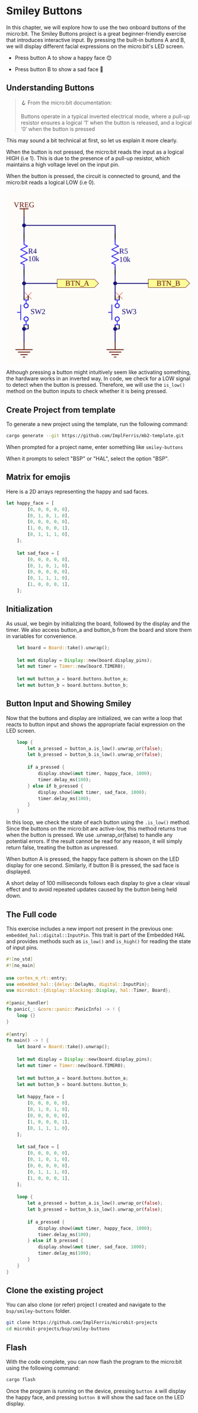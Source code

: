 # Smiley Buttons

In this chapter, we will explore how to use the two onboard buttons of the micro:bit. The Smiley Buttons project is a great beginner-friendly exercise that introduces interactive input. By pressing the built-in buttons A and B, we will display different facial expressions on the micro:bit's LED screen.

- Press button A to show a happy face 😊

- Press button B to show a sad face 🙁

## Understanding Buttons

> 🪝 From the micro:bit documentation:  
>  
> Buttons operate in a typical inverted electrical mode, where a pull-up resistor ensures a logical ‘1’ when the button is released, and a logical ‘0’ when the button is pressed

This may sound a bit technical at first, so let us explain it more clearly.

When the button is not pressed, the micro:bit reads the input as a logical HIGH (i.e 1). This is due to the presence of a pull-up resistor, which maintains a high voltage level on the input pin.

When the button is pressed, the circuit is connected to ground, and the micro:bit reads a logical LOW (i.e 0).

<a href ="./images/microbit-buttons.png"><img alt="microbit buttons" style="display: block; margin: auto;" src="./images/microbit-buttons.png"/></a>

Although pressing a button might intuitively seem like activating something, the hardware works in an inverted way. In code, we check for a LOW signal to detect when the button is pressed. Therefore, we will use the `is_low()` method on the button inputs to check whether it is being pressed.

## Create Project from template

To generate a new project using the template, run the following command:

```sh
cargo generate --git https://github.com/ImplFerris/mb2-template.git
```

When prompted for a project name, enter something like `smiley-buttons`

When it prompts to select "BSP" or "HAL", select the option "BSP".

## Matrix for emojis

Here is a 2D arrays representing the happy and sad faces.

```rust
let happy_face = [
        [0, 0, 0, 0, 0],
        [0, 1, 0, 1, 0],
        [0, 0, 0, 0, 0],
        [1, 0, 0, 0, 1],
        [0, 1, 1, 1, 0],
    ];

    let sad_face = [
        [0, 0, 0, 0, 0],
        [0, 1, 0, 1, 0],
        [0, 0, 0, 0, 0],
        [0, 1, 1, 1, 0],
        [1, 0, 0, 0, 1],
    ];
```

## Initialization

As usual, we begin by initializing the board, followed by the display and the timer. We also access button_a and button_b from the board and store them in variables for convenience.

```rust
    let board = Board::take().unwrap();

    let mut display = Display::new(board.display_pins);
    let mut timer = Timer::new(board.TIMER0);

    let mut button_a = board.buttons.button_a;
    let mut button_b = board.buttons.button_b;
```

## Button Input and Showing Smiley

Now that the buttons and display are initialized, we can write a loop that reacts to button input and shows the appropriate facial expression on the LED screen.

```rust
    loop {
        let a_pressed = button_a.is_low().unwrap_or(false);
        let b_pressed = button_b.is_low().unwrap_or(false);

        if a_pressed {
            display.show(&mut timer, happy_face, 1000);
            timer.delay_ms(100);
        } else if b_pressed {
            display.show(&mut timer, sad_face, 1000);
            timer.delay_ms(100);
        }
    }
```

In this loop, we check the state of each button using the `.is_low()` method. Since the buttons on the micro:bit are active-low, this method returns true when the button is pressed. We use .unwrap_or(false) to handle any potential errors. If the result cannot be read for any reason, it will simply return false, treating the button as unpressed.

When button A is pressed, the happy face pattern is shown on the LED display for one second. Similarly, if button B is pressed, the sad face is displayed. 

A short delay of 100 milliseconds follows each display to give a clear visual effect and to avoid repeated updates caused by the button being held down. 

## The Full code

This exercise includes a new import not present in the previous one: `embedded_hal::digital::InputPin`. This trait is part of the Embedded HAL and provides methods such as `is_low()` and `is_high()` for reading the state of input pins.

```rust
#![no_std]
#![no_main]

use cortex_m_rt::entry;
use embedded_hal::{delay::DelayNs, digital::InputPin};
use microbit::{display::blocking::Display, hal::Timer, Board};

#[panic_handler]
fn panic(_: &core::panic::PanicInfo) -> ! {
    loop {}
}

#[entry]
fn main() -> ! {
    let board = Board::take().unwrap();

    let mut display = Display::new(board.display_pins);
    let mut timer = Timer::new(board.TIMER0);

    let mut button_a = board.buttons.button_a;
    let mut button_b = board.buttons.button_b;

    let happy_face = [
        [0, 0, 0, 0, 0],
        [0, 1, 0, 1, 0],
        [0, 0, 0, 0, 0],
        [1, 0, 0, 0, 1],
        [0, 1, 1, 1, 0],
    ];

    let sad_face = [
        [0, 0, 0, 0, 0],
        [0, 1, 0, 1, 0],
        [0, 0, 0, 0, 0],
        [0, 1, 1, 1, 0],
        [1, 0, 0, 0, 1],
    ];

    loop {
        let a_pressed = button_a.is_low().unwrap_or(false);
        let b_pressed = button_b.is_low().unwrap_or(false);

        if a_pressed {
            display.show(&mut timer, happy_face, 1000);
            timer.delay_ms(100);
        } else if b_pressed {
            display.show(&mut timer, sad_face, 1000);
            timer.delay_ms(100);
        }
    }
}
```


## Clone the existing project
You can also clone (or refer) project I created and navigate to the `bsp/smiley-buttons` folder.

```sh
git clone https://github.com/ImplFerris/microbit-projects
cd microbit-projects/bsp/smiley-buttons
```


## Flash

With the code complete, you can now flash the program to the micro:bit using the following command:

```sh
cargo flash
```
Once the program is running on the device, pressing `button A` will display the happy face, and pressing `button B` will show the sad face on the LED display.
